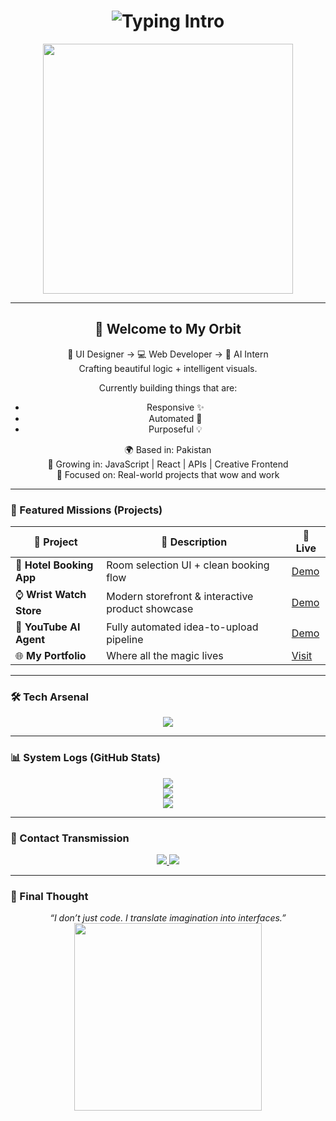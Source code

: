 <!-- FUTURISTIC DEVELOPER PROFILE README -->

<h1 align="center"><img src="https://readme-typing-svg.demolab.com?font=Orbitron&size=30&duration=3000&pause=800&center=true&vCenter=true&color=00F7FF&width=700&lines=Hey,+I'm+Bisma+Riaz.;Creative+Technologist+in+Progress.;Designing+the+Future,+One+Pixel+at+a+Time." alt="Typing Intro" /></h1>

<p align="center">
  <img src="https://media.giphy.com/media/qgQUggAC3Pfv687qPC/giphy.gif" width="400" />
</p>

---

<h2 align="center">🌌 Welcome to My Orbit</h2>

<div align="center">

🎨 UI Designer → 💻 Web Developer → 🤖 AI Intern  
Crafting beautiful logic + intelligent visuals.  

Currently building things that are:
- Responsive ✨
- Automated 🤖
- Purposeful 💡

🌍 Based in: Pakistan  
🌱 Growing in: JavaScript | React | APIs | Creative Frontend  
🎯 Focused on: Real-world projects that wow and work

</div>

---

### 🚀 Featured Missions (Projects)

| 🚀 Project | 💬 Description | 🔗 Live |
|-----------|----------------|--------|
| 🏨 **Hotel Booking App** | Room selection UI + clean booking flow | [Demo](#) |
| ⌚ **Wrist Watch Store** | Modern storefront & interactive product showcase | [Demo](#) |
| 🤖 **YouTube AI Agent** | Fully automated idea-to-upload pipeline | [Demo](#) |
| 🌐 **My Portfolio** | Where all the magic lives | [Visit](https://bismaportfolio.netlify.app) |

---

### 🛠️ Tech Arsenal

<p align="center">
  <img src="https://skillicons.dev/icons?i=html,css,js,react,python,figma,vscode,github" />
</p>

---

### 📊 System Logs (GitHub Stats)

<p align="center">
  <img src="https://github-readme-stats.vercel.app/api?username=bisma-codes&show_icons=true&theme=midnight-purple&hide_border=true" />
  <br/>
  <img src="https://github-readme-streak-stats.herokuapp.com/?user=bisma-codes&theme=midnight-purple&hide_border=true" />
  <br/>
  <img src="https://github-readme-stats.vercel.app/api/top-langs/?username=bisma-codes&layout=compact&theme=midnight-purple&hide_border=true" />
</p>

---

### 📡 Contact Transmission

<p align="center">
  <a href="mailto:bismamohdriaz@gmail.com">
    <img src="https://img.shields.io/badge/Gmail-D14836?style=for-the-badge&logo=gmail&logoColor=white"/>
  </a>
  <a href="https://bismaportfolio.netlify.app">
    <img src="https://img.shields.io/badge/Portfolio-0A0A0A?style=for-the-badge&logo=vercel&logoColor=white"/>
  </a>
</p>

---

### 🧠 Final Thought

<p align="center">
  <em>“I don’t just code. I translate imagination into interfaces.”</em>
  <br/>
  <img src="https://media.giphy.com/media/du3J3cXyzhj75IOgvA/giphy.gif" width="300" />
</p>

